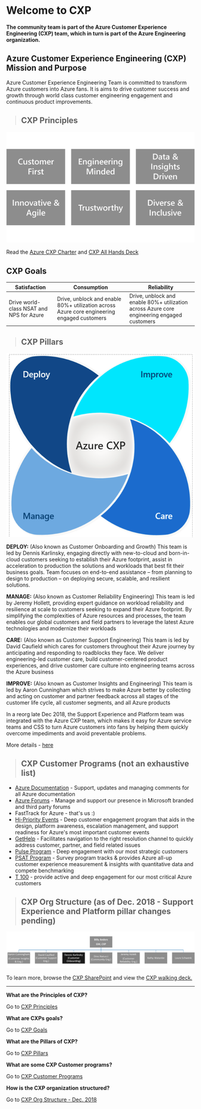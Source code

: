 # Welcome to CXP


**The community team is part of the Azure Customer Experience Engineering (CXP) team, which in turn is part of the Azure Engineering organization.**

## Azure Customer Experience Engineering (CXP) Mission and Purpose

Azure Customer Experience Engineering Team is committed to transform Azure customers into Azure fans. It is aims to drive customer success and growth through world class customer engineering engagement and continuous product improvements.

>## CXP Principles

![CXP Principles](../images/WelcomeImages/CXPPrinciples.png)

Read the [Azure CXP Charter](https://microsoft.sharepoint.com/:w:/t/AzCXP/EQa0YmpdciZJpAkcYRTjN6UBJqa3Gjj1PEDYI19LPw6zrQ?rtime=_u9pgztw1kg) and [CXP All Hands Deck](https://microsoft.sharepoint.com/:f:/t/AzCXP/EiH88M9pvEVHv37sdGe2I24B_ZlpnYk3J00SPKhK8d_3Ew?e=hYUUc7)

## CXP Goals

|Satisfaction  |Consumption  |Reliability  |
|---------|---------|---------|
|Drive world-class NSAT and NPS for Azure| Drive, unblock and enable 80%+ utilization across Azure core engineering engaged customers| Drive, unblock and enable 80%+ utilization across Azure core engineering engaged customers|

<!--

If you need any help with editing these tables, please contact [Thomas Martinez](mailto:Thomas.Martinez@microsoft.com)

-->

>## CXP Pillars

![CXP Pillars ](../images/WelcomeImages/CXPPillars.png)

**DEPLOY:** (Also known as Customer Onboarding and Growth) This team is led by Dennis Karlinsky, engaging directly with new-to-cloud and born-in-cloud customers seeking to establish their Azure footprint, assist in acceleration to production the solutions and workloads that best fit their business goals. Team focuses on end-to-end assistance – from planning to design to production – on deploying secure, scalable, and resilient solutions.

**MANAGE:** (Also known as Customer Reliability Engineering) This team is led by Jeremy Hollett, providing expert guidance on workload reliability and resilience at scale to customers seeking to expand their Azure footprint. By simplifying the complexities of Azure resources and processes, the team enables our global customers and field partners to leverage the latest Azure technologies and modernize their workloads

**CARE:** (Also known as Customer Support Engineering) This team is led by David Caufield which cares for customers throughout their Azure journey by anticipating and responding to roadblocks they face. We deliver engineering-led customer care, build customer-centered product experiences, and drive customer care culture into engineering teams across the Azure business

**IMPROVE:** (Also known as Customer Insights and Engineering) This team is led by Aaron Cunningham which strives to make Azure better by collecting and acting on customer and partner feedback across all stages of the customer life cycle, all customer segments, and all Azure products

In a reorg late Dec 2018, the Support Experience and Platform team was integrated with the Azure CXP team, which makes it easy for Azure service teams and CSS to turn Azure customers into fans by helping them quickly overcome impediments and avoid preventable problems.

More details - [here](https://microsoft.sharepoint.com/:p:/t/AzCXP/Ef8dnIjDa5xKuD7_5VurnSIBCblwu8dswkJPpr3HustQ7Q?e=7HrPbE)

>## CXP Customer Programs (not an exhaustive list)

- [Azure Documentation](https://microsoft.sharepoint.com/teams/AzCXP/SitePages/Azure-Documentation.aspx?web=1) - Support, updates and managing comments for all Azure documentation
- [Azure Forums](https://microsoft.sharepoint.com/teams/AzCXP/SitePages/Azure-Forums.aspx?web=1) - Manage and support our presence in Microsoft branded and third party forums
- FastTrack for Azure - that's us :)
- [Hi-Priority Events](https://microsoft.sharepoint.com/teams/Azure_High_Priority_Events_Program_Portal/SitePages/Home.aspx?web=1%20) - Deep customer engagement ​program​ that aids in the design, platform awareness, escalation management, and support readiness for Azure's most important customer events
- [GetHelp](https://microsoft.sharepoint.com/teams/Advocacy/Pages/Splash.aspx) - Facilitates navigation to the right resolution channel to quickly address customer, partner, and field related issues
- [Pulse Program](https://microsoft.sharepoint.com/teams/AzCXP/SitePages/Pulse.aspx?web=1) - Deep engagement with our most strategic customers
- [PSAT Program](https://microsoft.sharepoint.com/teams/AzCXP/SitePages/PSAT-Program.aspx?web=1) - Survey program tracks & provides Azure all-up customer experience measurement & insights with quantitative data and compete benchmarking
- [T 100](https://microsoft.sharepoint.com/teams/AzCXP/SitePages/T100-Support.aspx?web=1) - provide active and deep engagement for our most critical Azure customers

>## CXP Org Structure (as of Dec. 2018 - Support Experience and Platform pillar changes pending)

![CXP Leadership](../images/WelcomeImages/CXPLeadership.png)

To learn more, browse the [CXP SharePoint](https://microsoft.sharepoint.com/teams/Azure) and view the [CXP walking deck.](https://microsoft.sharepoint.com/:p:/r/teams/AzCXP/_layouts/15/Doc.aspx?sourcedoc=%7B93F3412A-5497-472A-AF50-0C69A49FDAF5%7D&file=CXP_Master.pptx&action=edit&mobileredirect=true)

-----

**What are the Principles of CXP?**

Go to [CXP Principles](https://github.com/Azure/fta-playbook/blob/master/ftaplaybook/playbook/Welcome/Welcome_to_CXP.md#cxp-principles)

**What are CXPs goals?**

Go to [CXP Goals](https://github.com/Azure/fta-playbook/blob/master/ftaplaybook/playbook/Welcome/Welcome_to_CXP.md#cxp-goals)

**What are the Pillars of CXP?**

Go to [CXP Pillars](https://github.com/Azure/fta-playbook/blob/master/ftaplaybook/playbook/Welcome/Welcome_to_CXP.md#cxp-pillars)

**What are some CXP Customer programs?**

Go to [CXP Customer Programs](https://github.com/Azure/fta-playbook/blob/master/ftaplaybook/playbook/Welcome/Welcome_to_CXP.md#cxp-customer-programs-not-an-exhaustive-list)

**How is the CXP organization structured?**

Go to [CXP Org Structure - Dec. 2018](https://github.com/azure-cxp-community/cxp-playbook/blob/master/cxpplaybook/playbook/Welcome/Welcome_to_CXP.md#cxp-org-structure-as-of-dec-2018---support-experience-and-platform-pillar-changes-pending)


